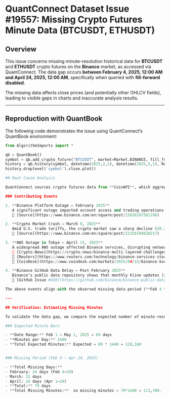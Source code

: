 # QuantConnect Dataset Issue #19557: Missing Crypto Futures Minute Data (BTCUSDT, ETHUSDT)

## Overview

This issue concerns missing minute-resolution historical data for **BTCUSDT** and **ETHUSDT** crypto futures on the **Binance** market, as accessed via QuantConnect. The data gap occurs **between February 4, 2025, 12:00 AM and April 24, 2025, 12:00 AM**, specifically when queried with **fill-forward disabled**.

The missing data affects close prices (and potentially other OHLCV fields), leading to visible gaps in charts and inaccurate analysis results.

---

## Reproduction with QuantBook

The following code demonstrates the issue using QuantConnect’s QuantBook environment:

```python
from AlgorithmImports import *

qb = QuantBook()
symbol = qb.add_crypto_future("BTCUSDT", market=Market.BINANCE, fill_forward=False).symbol
history = qb.history(symbol, datetime(2025,2,1), datetime(2025,5,1), Resolution.MINUTE)
history.droplevel('symbol').close.plot()

## Root Cause Analysis

QuantConnect sources crypto futures data from **CoinAPI**, which aggregates data from Binance’s public APIs and public data feeds. Upon investigation, the missing data appears to be caused by **upstream issues on Binance's end** rather than a bug within QuantConnect.

### Contributing Events

1. **Binance Platform Outage — February 2025**  
   A significant outage impacted account access and trading operations. This likely delayed historical data processing.  
   📎 [Source](https://www.binance.com/en/square/post/21656107361106)

2. **Crypto Market Crash — March 9, 2025**  
   Amid U.S. trade tariffs, the crypto market saw a sharp decline (20.2% in February), causing extreme volatility. This may have overwhelmed Binance’s data logging infrastructure.  
   📎 [Source](https://www.binance.com/en/square/post/21326784028217)

3. **AWS Outage in Tokyo — April 15, 2025**  
   A widespread AWS outage affected Binance services, disrupting network access and temporarily halting withdrawals. This likely interfered with Binance's data feeds and historical data continuity.  
   📎 [Crypto.News](https://crypto.news/binance-multi-layered-challenges-april-2025/)  
   📎 [Reuters](https://www.reuters.com/technology/binance-services-start-recover-after-network-interruption-2025-04-15/)  
   📎 [CoinDesk](https://www.coindesk.com/markets/2025/04/15/binance-kucoin-and-other-crypto-firms-hit-by-amazon-web-service-issue)

4. **Binance GitHub Data Delay — Post-February 2025**  
   Binance’s public data repository shows that monthly kline updates (including spot and futures) were delayed or missing after February 2025.  
   📎 [GitHub Issue #438](https://github.com/binance/binance-public-data/issues)

The above events align with the observed missing data period (**Feb 4 to Apr 24, 2025**), indicating that the issue originates from **Binance's data availability** and was propagated via CoinAPI to QuantConnect.

---

## Verification: Estimating Missing Minutes

To validate the data gap, we compare the expected number of minute-resolution data points to the actual returned count.

### Expected Minute Bars

- **Date Range:** Feb 1 – May 1, 2025 = 89 days  
- **Minutes per Day:** 1440  
- **Total Expected Minutes:** Expected = 89 * 1440 = 128,160 


### Missing Period (Feb 4 – Apr 24, 2025)

- **Total Missing Days:**  
- February: 24 days (Feb 4–29)  
- March: 31 days  
- April: 24 days (Apr 1–24)  
- **Total:** 79 days  
- **Total Missing Minutes:**  so missing minutes = 79*1440 = 113,760.


